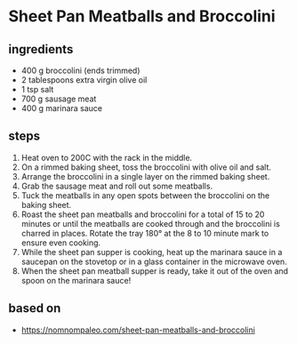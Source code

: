 # Sheet Pan Meatballs and Broccolini

## ingredients

- 400 g broccolini (ends trimmed)
- 2 tablespoons extra virgin olive oil
- 1 tsp salt
- 700 g sausage meat
- 400 g marinara sauce

## steps

1. Heat oven to 200C with the rack in the middle.
2. On a rimmed baking sheet, toss the broccolini with olive oil and salt.
3. Arrange the broccolini in a single layer on the rimmed baking sheet.
4. Grab the sausage meat and roll out some meatballs.
5. Tuck the meatballs in any open spots between the broccolini on the baking sheet.
6. Roast the sheet pan meatballs and broccolini for a total of 15 to 20 minutes or until the meatballs are cooked through and the broccolini is charred in places. Rotate the tray 180° at the 8 to 10 minute mark to ensure even cooking.
7. While the sheet pan supper is cooking, heat up the marinara sauce in a saucepan on the stovetop or in a glass container in the microwave oven.
8. When the sheet pan meatball supper is ready, take it out of the oven and spoon on the marinara sauce!

## based on

- https://nomnompaleo.com/sheet-pan-meatballs-and-broccolini
